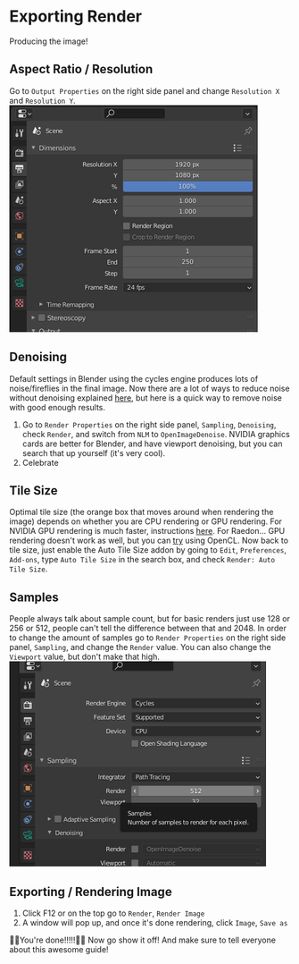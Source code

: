 <!---
title: Exporting Render
path: /buildtheearth/rendering/blender
version: 1.0.0
authors:
    - @VapoR
--->

# Exporting Render
Producing the image!
## Aspect Ratio / Resolution
Go to `Output Properties` on the right side panel and change `Resolution X` and `Resolution Y`.
![Resolution](../../../../images/resolution.png)
## Denoising
Default settings in Blender using the cycles engine produces lots of noise/fireflies in the final image. Now there are a lot of ways to reduce noise without denoising explained [here](https://www.blenderguru.com/articles/7-ways-get-rid-fireflies), but here is a quick way to remove noise with good enough results.
1. Go to `Render Properties` on the right side panel, `Sampling`, `Denoising`, check `Render`, and switch from `NLM` to `OpenImageDenoise`. NVIDIA graphics cards are better for Blender, and have viewport denoising, but you can search that up yourself (it's very cool).
2. Celebrate
## Tile Size
Optimal tile size (the orange box that moves around when rendering the image) depends on whether you are CPU rendering or GPU rendering. For NVIDIA GPU rendering is much faster, instructions [here](https://artisticrender.com/how-to-use-the-gpu-to-render-with-blender/). For Raedon... GPU rendering doesn't work as well, but you can [try](https://artisticrender.com/how-to-use-the-gpu-to-render-with-blender/) using OpenCL. Now back to tile size, just enable the Auto Tile Size addon by going to `Edit`, `Preferences`, `Add-ons`, type `Auto Tile Size` in the search box, and check `Render: Auto Tile Size`.
## Samples
People always talk about sample count, but for basic renders just use 128 or 256 or 512, people can't tell the difference between that and 2048. In order to change the amount of samples go to `Render Properties` on the right side panel, `Sampling`, and change the `Render` value. You can also change the `Viewport` value, but don't make that high.
![Samples](../../../../images/samples.png)
## Exporting / Rendering Image
1. Click F12 or on the top go to `Render`, `Render Image`
2. A window will pop up, and once it's done rendering, click `Image`, `Save as`

🥳🥳You're done!!!!!🥳🥳
Now go show it off!
And make sure to tell everyone about this awesome guide!